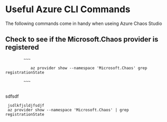 # Useful Azure CLI Commands
The following commands come in handy when useing Azure Chaos Studio

## Check to see if the Microsoft.Chaos provider is registered <br>

            ~~~
            
               az provider show --namespace 'Microsoft.Chaos' grep registrationState
            
            ~~~

<br>
sdfsdf

   ~~~
    jsdlkfjsldjfsdjf
    az provider show --namespace 'Microsoft.Chaos' | grep registrationState
   ~~~
    
    
